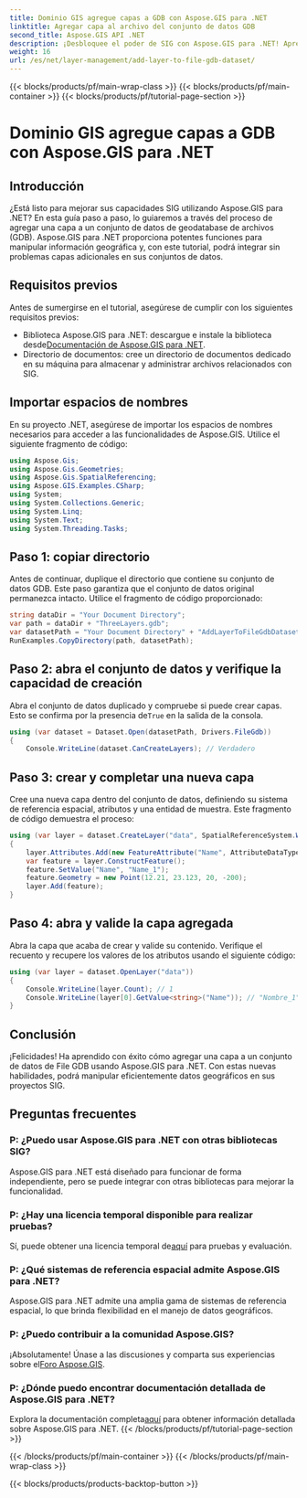 ```yaml
---
title: Dominio GIS agregue capas a GDB con Aspose.GIS para .NET
linktitle: Agregar capa al archivo del conjunto de datos GDB
second_title: Aspose.GIS API .NET
description: ¡Desbloquee el poder de SIG con Aspose.GIS para .NET! Aprenda cómo agregar capas a conjuntos de datos de File GDB en este tutorial paso a paso. #datosgeográficos #Aspose #GIS
weight: 16
url: /es/net/layer-management/add-layer-to-file-gdb-dataset/
---
```


{{< blocks/products/pf/main-wrap-class >}}
{{< blocks/products/pf/main-container >}}
{{< blocks/products/pf/tutorial-page-section >}}

# Dominio GIS agregue capas a GDB con Aspose.GIS para .NET

## Introducción
¿Está listo para mejorar sus capacidades SIG utilizando Aspose.GIS para .NET? En esta guía paso a paso, lo guiaremos a través del proceso de agregar una capa a un conjunto de datos de geodatabase de archivos (GDB). Aspose.GIS para .NET proporciona potentes funciones para manipular información geográfica y, con este tutorial, podrá integrar sin problemas capas adicionales en sus conjuntos de datos.
## Requisitos previos
Antes de sumergirse en el tutorial, asegúrese de cumplir con los siguientes requisitos previos:
-  Biblioteca Aspose.GIS para .NET: descargue e instale la biblioteca desde[Documentación de Aspose.GIS para .NET](https://reference.aspose.com/gis/net/).
- Directorio de documentos: cree un directorio de documentos dedicado en su máquina para almacenar y administrar archivos relacionados con SIG.
## Importar espacios de nombres
En su proyecto .NET, asegúrese de importar los espacios de nombres necesarios para acceder a las funcionalidades de Aspose.GIS. Utilice el siguiente fragmento de código:
```csharp
using Aspose.Gis;
using Aspose.Gis.Geometries;
using Aspose.Gis.SpatialReferencing;
using Aspose.GIS.Examples.CSharp;
using System;
using System.Collections.Generic;
using System.Linq;
using System.Text;
using System.Threading.Tasks;
```
## Paso 1: copiar directorio
Antes de continuar, duplique el directorio que contiene su conjunto de datos GDB. Este paso garantiza que el conjunto de datos original permanezca intacto. Utilice el fragmento de código proporcionado:
```csharp
string dataDir = "Your Document Directory";
var path = dataDir + "ThreeLayers.gdb";
var datasetPath = "Your Document Directory" + "AddLayerToFileGdbDataset_out.gdb";
RunExamples.CopyDirectory(path, datasetPath);
```
## Paso 2: abra el conjunto de datos y verifique la capacidad de creación
 Abra el conjunto de datos duplicado y compruebe si puede crear capas. Esto se confirma por la presencia de`True` en la salida de la consola.
```csharp
using (var dataset = Dataset.Open(datasetPath, Drivers.FileGdb))
{
    Console.WriteLine(dataset.CanCreateLayers); // Verdadero
```
## Paso 3: crear y completar una nueva capa
Cree una nueva capa dentro del conjunto de datos, definiendo su sistema de referencia espacial, atributos y una entidad de muestra. Este fragmento de código demuestra el proceso:
```csharp
using (var layer = dataset.CreateLayer("data", SpatialReferenceSystem.Wgs84))
{
    layer.Attributes.Add(new FeatureAttribute("Name", AttributeDataType.String));
    var feature = layer.ConstructFeature();
    feature.SetValue("Name", "Name_1");
    feature.Geometry = new Point(12.21, 23.123, 20, -200);
    layer.Add(feature);
}
```
## Paso 4: abra y valide la capa agregada
Abra la capa que acaba de crear y valide su contenido. Verifique el recuento y recupere los valores de los atributos usando el siguiente código:
```csharp
using (var layer = dataset.OpenLayer("data"))
{
    Console.WriteLine(layer.Count); // 1
    Console.WriteLine(layer[0].GetValue<string>("Name")); // "Nombre_1"
}
```
## Conclusión
¡Felicidades! Ha aprendido con éxito cómo agregar una capa a un conjunto de datos de File GDB usando Aspose.GIS para .NET. Con estas nuevas habilidades, podrá manipular eficientemente datos geográficos en sus proyectos SIG.
## Preguntas frecuentes
### P: ¿Puedo usar Aspose.GIS para .NET con otras bibliotecas SIG?
Aspose.GIS para .NET está diseñado para funcionar de forma independiente, pero se puede integrar con otras bibliotecas para mejorar la funcionalidad.
### P: ¿Hay una licencia temporal disponible para realizar pruebas?
 Sí, puede obtener una licencia temporal de[aquí](https://purchase.aspose.com/temporary-license/) para pruebas y evaluación.
### P: ¿Qué sistemas de referencia espacial admite Aspose.GIS para .NET?
Aspose.GIS para .NET admite una amplia gama de sistemas de referencia espacial, lo que brinda flexibilidad en el manejo de datos geográficos.
### P: ¿Puedo contribuir a la comunidad Aspose.GIS?
 ¡Absolutamente! Únase a las discusiones y comparta sus experiencias sobre el[Foro Aspose.GIS](https://forum.aspose.com/c/gis/33).
### P: ¿Dónde puedo encontrar documentación detallada de Aspose.GIS para .NET?
 Explora la documentación completa[aquí](https://reference.aspose.com/gis/net/) para obtener información detallada sobre Aspose.GIS para .NET.
{{< /blocks/products/pf/tutorial-page-section >}}

{{< /blocks/products/pf/main-container >}}
{{< /blocks/products/pf/main-wrap-class >}}

{{< blocks/products/products-backtop-button >}}
